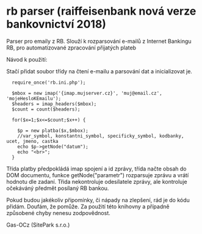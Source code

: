 # rb parser (raiffeisenbank nová verze bankovnictví 2018)

Parser pro emaily z RB. Slouží k rozparsování e-mailů z Internet Bankingu RB, pro automatizované zpracování přijatých plateb

Návod k použití:

Stačí přidat soubor třídy na čtení e-mailu a parsování dat a inicializovat je.
```
  require_once('rb.ini.php');
  
  $mbox = new imap('{imap.mujserver.cz}', 'muj@email.cz', 'mojeHesloKEmailu');
  $headers = imap_headers($mbox);  
  $count = count($headers);
 
  for($x=1;$x<=$count;$x++) {
    
    $p = new platba($x,$mbox);
    //var_symbol, konstantni_symbol, specificky_symbol, kodbanky, ucet, jmeno, castka
    echo $p->getNode("datum");
    echo "<br>";
  }
```
Třída platby předpokládá imap spojení a id zprávy, třída načte obsah do DOM documentu, funkce getNode("parametr") rozparsuje zprávu a vrátí hodnotu dle zadaní. Třida nekontroluje odesílatele zprávy, ale kontroluje očekáváný předmět posílaný RB bankou.

Pokud budou jakékoliv připomínky, či nápady na zlepšení, rád je do kódu přidám.
Doufám, že pomůže.
Za použití této knihovny a případně způsobené chyby nenesu zodpovědnost.

Gas-OCz 
(SitePark s.r.o.)
